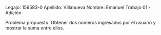 Legajo: 159583-0
Apellido: Villanueva
Nombre: Emanuel
Trabajo 01 - Adición

Problema propuesto:
Obtener dos números ingresados por el usuario y mostrar la suma entre ellos.

